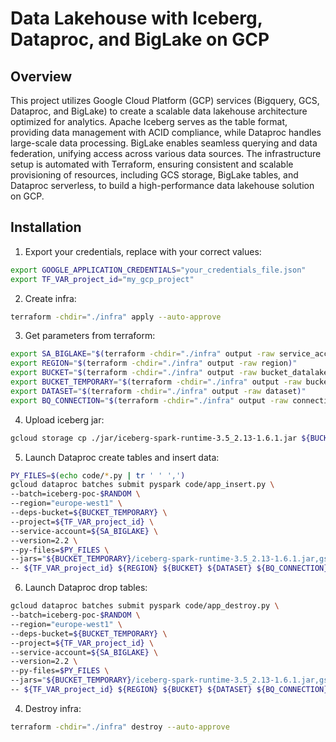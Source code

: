 # Data Lakehouse with Iceberg, Dataproc, and BigLake on GCP

## Overview
This project utilizes Google Cloud Platform (GCP) services (Bigquery, GCS, Dataproc, and BigLake) to create a scalable data lakehouse architecture optimized for analytics. Apache Iceberg serves as the table format, providing data management with ACID compliance, while Dataproc handles large-scale data processing. BigLake enables seamless querying and data federation, unifying access across various data sources. The infrastructure setup is automated with Terraform, ensuring consistent and scalable provisioning of resources, including GCS storage, BigLake tables, and Dataproc serverless, to build a high-performance data lakehouse solution on GCP.

## Installation

 1. Export your credentials, replace with your correct values:

   ```bash
   export GOOGLE_APPLICATION_CREDENTIALS="your_credentials_file.json"
   export TF_VAR_project_id="my_gcp_project"
   ```

2. Create infra:

  ```bash
  terraform -chdir="./infra" apply --auto-approve
  ```

 3. Get parameters from terraform:

   ```bash
   export SA_BIGLAKE="$(terraform -chdir="./infra" output -raw service_account_email)"
   export REGION="$(terraform -chdir="./infra" output -raw region)"
   export BUCKET="$(terraform -chdir="./infra" output -raw bucket_datalake)"
   export BUCKET_TEMPORARY="$(terraform -chdir="./infra" output -raw bucket_temporary)"
   export DATASET="$(terraform -chdir="./infra" output -raw dataset)"
   export BQ_CONNECTION="$(terraform -chdir="./infra" output -raw connection_name)"
   ```

 4. Upload iceberg jar:

   ```bash
   gcloud storage cp ./jar/iceberg-spark-runtime-3.5_2.13-1.6.1.jar ${BUCKET_TEMPORARY}
   ```


 5. Launch Dataproc create tables and insert data:

   ```bash
   PY_FILES=$(echo code/*.py | tr ' ' ',')
   gcloud dataproc batches submit pyspark code/app_insert.py \
   --batch=iceberg-poc-$RANDOM \
   --region="europe-west1" \
   --deps-bucket=${BUCKET_TEMPORARY} \
   --project=${TF_VAR_project_id} \
   --service-account=${SA_BIGLAKE} \
   --version=2.2 \
   --py-files=$PY_FILES \
   --jars="${BUCKET_TEMPORARY}/iceberg-spark-runtime-3.5_2.13-1.6.1.jar,gs://spark-lib/biglake/biglake-catalog-iceberg1.2.0-0.1.0-with-dependencies.jar" \
   -- ${TF_VAR_project_id} ${REGION} ${BUCKET} ${DATASET} ${BQ_CONNECTION} 
   ```

 6. Launch Dataproc drop tables:

   ```bash
   gcloud dataproc batches submit pyspark code/app_destroy.py \
   --batch=iceberg-poc-$RANDOM \
   --region="europe-west1" \
   --deps-bucket=${BUCKET_TEMPORARY} \
   --project=${TF_VAR_project_id} \
   --service-account=${SA_BIGLAKE} \
   --version=2.2 \
   --py-files=$PY_FILES \
   --jars="${BUCKET_TEMPORARY}/iceberg-spark-runtime-3.5_2.13-1.6.1.jar,gs://spark-lib/biglake/biglake-catalog-iceberg1.2.0-0.1.0-with-dependencies.jar" \
   -- ${TF_VAR_project_id} ${REGION} ${BUCKET} ${DATASET} ${BQ_CONNECTION}
   ```

4. Destroy infra:

  ```bash
  terraform -chdir="./infra" destroy --auto-approve
  ```
